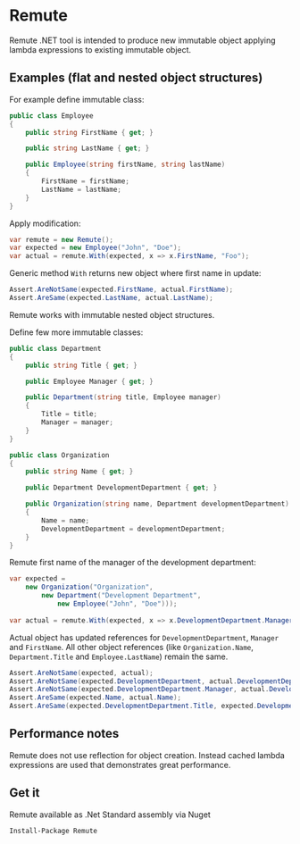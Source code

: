 # Remute
Remute .NET tool is intended to produce new immutable object applying lambda expressions to existing immutable object.

## Examples (flat and nested object structures)

For example define immutable class:
```cs
public class Employee
{
    public string FirstName { get; }

    public string LastName { get; }

    public Employee(string firstName, string lastName)
    {
        FirstName = firstName;
        LastName = lastName;
    }
}
```

Apply modification:
```cs
var remute = new Remute();
var expected = new Employee("John", "Doe");
var actual = remute.With(expected, x => x.FirstName, "Foo");
```

Generic method `With` returns new object where first name in update:
```cs
Assert.AreNotSame(expected.FirstName, actual.FirstName);
Assert.AreSame(expected.LastName, actual.LastName);
```

Remute works with immutable nested object structures.

Define few more immutable classes:

```cs
public class Department
{
    public string Title { get; }

    public Employee Manager { get; }

    public Department(string title, Employee manager)
    {
        Title = title;
        Manager = manager;
    }
}

public class Organization
{
    public string Name { get; }

    public Department DevelopmentDepartment { get; }

    public Organization(string name, Department developmentDepartment)
    {
        Name = name;
        DevelopmentDepartment = developmentDepartment;
    }
}
```

Remute first name of the manager of the development department:

```cs
var expected = 
    new Organization("Organization", 
        new Department("Development Department", 
            new Employee("John", "Doe")));
            
var actual = remute.With(expected, x => x.DevelopmentDepartment.Manager.FirstName, "Foo");
```

Actual object has updated references for `DevelopmentDepartment`, `Manager` and `FirstName`.
All other object references (like `Organization.Name`, `Department.Title` and `Employee.LastName`) remain the same.

```cs
Assert.AreNotSame(expected, actual);
Assert.AreNotSame(expected.DevelopmentDepartment, actual.DevelopmentDepartment);
Assert.AreNotSame(expected.DevelopmentDepartment.Manager, actual.DevelopmentDepartment.Manager);
Assert.AreSame(expected.Name, actual.Name);
Assert.AreSame(expected.DevelopmentDepartment.Title, expected.DevelopmentDepartment.Title);
```

## Performance notes
Remute does not use reflection for object creation. Instead cached lambda expressions are used that demonstrates great performance.

## Get it
Remute available as .Net Standard assembly via Nuget

`Install-Package Remute`
